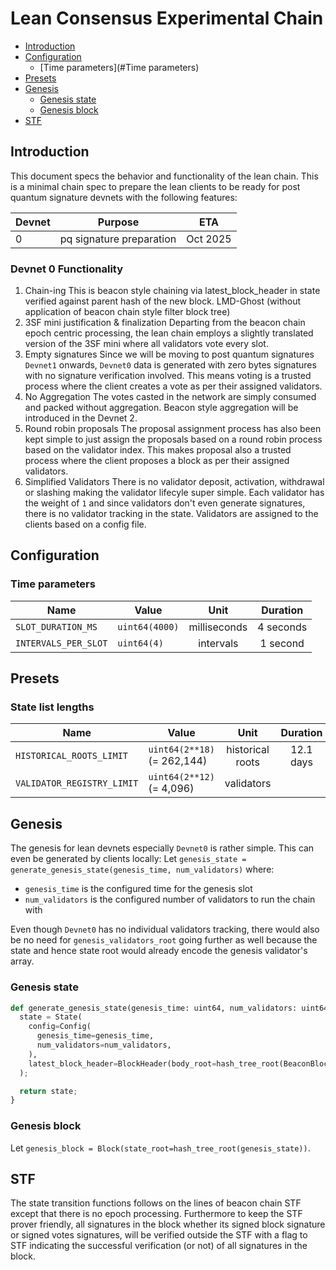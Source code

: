 # Lean Consensus Experimental Chain
<!-- mdformat-toc start --slug=github --no-anchors --maxlevel=6 --minlevel=2 -->

- [Introduction](#introduction)
- [Configuration](#Configuration)
  - [Time parameters](#Time parameters)
- [Presets](#Presets)
- [Genesis](#genesis)
  - [Genesis state](#genesis-state)
  - [Genesis block](#genesis-block)
- [STF](#STF)

<!-- mdformat-toc end -->

## Introduction

This document specs the behavior and functionality of the lean chain. This is a minimal chain spec to prepare the lean clients to be ready for post quantum signature devnets with the following features:

| Devnet | Purpose                    | ETA |
| ------ | -------                    | :-: |
| 0      | pq signature preparation   | Oct 2025 |


### Devnet 0 Functionality

1. Chain-ing
  This is beacon style chaining via latest_block_header in state verified against parent hash of the new block. LMD-Ghost (without application of beacon chain style filter block tree)
2. 3SF mini justification & finalization
  Departing from the beacon chain epoch centric processing, the lean chain employs a slightly translated version of the 3SF mini where all validators vote every slot.
3. Empty signatures
  Since we will be moving to post quantum signatures `Devnet1` onwards, `Devnet0` data is generated with zero bytes signatures with no signature verification involved. This means voting is a trusted process where the client creates a vote as per their assigned validators.
4. No Aggregation
  The votes casted in the network are simply consumed and packed without aggregation. Beacon style aggregation will be introduced in the Devnet 2.
5. Round robin proposals
  The proposal assignment process has also been kept simple to just assign the proposals based on a round robin process based on the validator index. This makes proposal also a trusted process where the client proposes a block as per their assigned validators.
5. Simplified Validators
  There is no validator deposit, activation, withdrawal or slashing making the validator lifecyle super simple. Each validator has the weight of `1` and since validators don't even generate signatures, there is no validator tracking in the state. Validators are assigned to the clients based on a config file.

## Configuration

### Time parameters

| Name                                  | Value                     |     Unit     |   Duration    |
| ------------------------------------- | ------------------------- | :----------: | :-----------: |
| `SLOT_DURATION_MS`                    | `uint64(4000)`            | milliseconds | 4 seconds     |
| `INTERVALS_PER_SLOT`                  | `uint64(4)`               | intervals    | 1 second      |

## Presets

### State list lengths

| Name                           | Value                                 |       Unit       |   Duration    |
| ------------------------------ | ------------------------------------- | :--------------: | :-----------: |
| `HISTORICAL_ROOTS_LIMIT`       | `uint64(2**18)` (= 262,144)           | historical roots |   12.1 days   |
| `VALIDATOR_REGISTRY_LIMIT`     | `uint64(2**12)` (= 4,096)             |    validators    |               |

## Genesis

The genesis for lean devnets especially `Devnet0` is rather simple. This can even be generated by clients locally:
Let `genesis_state = generate_genesis_state(genesis_time, num_validators)`
where:
 - `genesis_time` is the configured time for the genesis slot
 - `num_validators` is the configured number of validators to run the chain with

 Even though `Devnet0` has no individual validators tracking, there would also be no need for `genesis_validators_root` going further as well because the state and hence state root would already encode the genesis validator's array.

### Genesis state

```python
def generate_genesis_state(genesis_time: uint64, num_validators: uint64) -> State {
  state = State(
    config=Config(
      genesis_time=genesis_time,
      num_validators=num_validators,
    ),
    latest_block_header=BlockHeader(body_root=hash_tree_root(BeaconBlockBody())),
  );

  return state;
}
```

### Genesis block

Let `genesis_block = Block(state_root=hash_tree_root(genesis_state))`.

## STF

The state transition functions follows on the lines of beacon chain STF except that there is no epoch processing. Furthermore to keep the STF prover friendly, all signatures in the block whether its signed block signature or signed votes signatures, will be verified outside the STF with a flag to STF indicating the successful verification (or not) of all signatures in the block.


